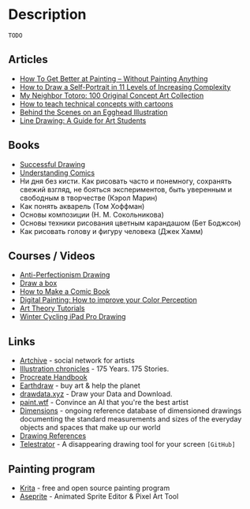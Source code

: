 # Description

`TODO`


## Articles

- [How To Get Better at Painting – Without Painting Anything](https://www.learning-to-see.co.uk/how-to-get-better-at-painting-without-painting-anything)
- [How to Draw a Self-Portrait in 11 Levels of Increasing Complexity](https://kottke.org/21/04/how-to-draw-a-self-portrait-in-11-levels-of-increasing-complexity)
- [My Neighbor Totoro: 100 Original Concept Art Collection](https://www.iamag.co/my-neighbor-totoro-100-original-concept-art-collection/)
- [How to teach technical concepts with cartoons](https://jvns.ca/teach-tech-with-cartoons/)
- [Behind the Scenes on an Egghead Illustration](https://community.egghead.io/t/behind-the-scenes-on-an-egghead-illustration/1830)
- [Line Drawing: A Guide for Art Students](https://www.studentartguide.com/articles/line-drawings)


## Books

- [Successful Drawing](https://www.goodreads.com/book/show/2001015.Successful_Drawing)
- [Understanding Comics](https://scottmccloud.com/2-print/1-uc/index.html)
- Ни дня без кисти. Как рисовать часто и понемногу, сохранять свежий взгляд, не бояться экспериментов, быть уверенным и свободным в творчестве (Кэрол Марин)
- Как понять акварель (Том Хоффман)
- Основы композиции (Н. М. Сокольникова)
- Основы техники рисования цветным карандашом (Бет Боджсон)
- Кaк риcoвaть гoлoвy и фигyрy чeлoвeкa (Джeк Хaмм)


## Courses / Videos

- [Anti-Perfectionism Drawing](https://hyperlink.academy/courses/anti-perfectionism-drawing/7)
- [Draw a box](https://drawabox.com/)
- [How to Make a Comic Book](https://www.coursera.org/learn/make-comic-books)
- [Digital Painting: How to improve your Color Perception](https://youtu.be/BpIVS5vuJEY)
- [Art Theory Tutorials](https://youtube.com/playlist?list=PL3BE843C2DE5DC6AC)
- [Winter Cycling iPad Pro Drawing](https://youtu.be/4FGEX8yZqiM)


## Links

- [Artchive](https://artchive.ru/) - social network for artists
- [Illustration chronicles](https://illustrationchronicles.com/) - 175 Years. 175 Stories.
- [Procreate Handbook](https://www.procreate.art/handbook/procreate)
- [Earthdraw](https://earthdraw.org/) - buy art & help the planet
- [drawdata.xyz](https://drawdata.xyz/) - Draw your Data and Download.
- [paint.wtf](https://paint.wtf/) - Convince an AI that you're the best artist
- [Dimensions](https://www.dimensions.com/) - ongoing reference database of dimensioned drawings documenting the standard measurements and sizes of the everyday objects and spaces that make up our world
- [Drawing References](https://longest.voyage/notes/drawing-references/)
- [Telestrator](https://github.com/steveruizok/telestrator) - A disappearing drawing tool for your screen `[GitHub]`


## Painting program

- [Krita](https://krita.org/en) - free and open source painting program
- [Aseprite](https://www.aseprite.org/) - Animated Sprite Editor & Pixel Art Tool
